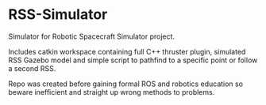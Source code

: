 # RSS-Simulator

Simulator for Robotic Spacecraft Simulator project.

Includes catkin workspace containing full C++ thruster plugin, simulated RSS Gazebo model and simple script to pathfind to a specific point or follow a second RSS.

Repo was created before gaining formal ROS and robotics education so beware inefficient and straight up wrong methods to problems.
